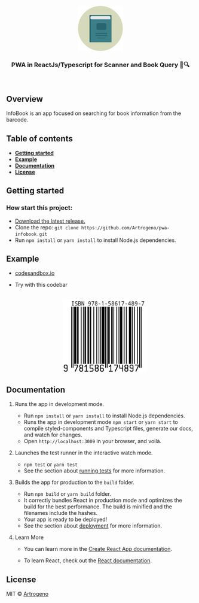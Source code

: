 <p align="center">
  <a href="readme/">
    <img src="https://github.com/Artrogeno/pwa-infobook/blob/master/src/assets/images/logo.svg" width=120 height=120 alt="PWA InfoBook" />
  </a>
</p>

<h3 align="center">
  PWA in ReactJs/Typescript for Scanner and Book Query 📘🔍
</h3>

<br>

## Overview

InfoBook is an app focused on searching for book information from the barcode.

## Table of contents

- **[Getting started](#getting-started)**
- **[Example](#example)**
- **[Documentation](#documentation)**
- **[License](#license)**

## Getting started

### How start this project:

- [Download the latest release.](https://github.com/Artrogeno/pwa-infobook/archive/master.zip)
- Clone the repo: `git clone https://github.com/Artrogeno/pwa-infobook.git`
- Run `npm install` or `yarn install` to install Node.js dependencies.

## Example

- [codesandbox.io](https://codesandbox.io/s/github/Artrogeno/pwa-infobook/tree/master/?fontsize=14&hidenavigation=1&theme=dark)
- Try with this codebar
  <p align="center">
  <br/>
      <img src="https://github.com/Artrogeno/pwa-infobook/blob/master/src/assets/images/isbn_9781586174897.jpg" width=226 height=196 alt="Codebar" />

  <br/>
  </p>

## Documentation

1. Runs the app in development mode.

   - Run `npm install` or `yarn install` to install Node.js dependencies.
   - Runs the app in development mode `npm start` or `yarn start` to compile styled-components and Typescript files, generate our docs, and watch for changes.
   - Open `http://localhost:3009` in your browser, and voilà.

2. Launches the test runner in the interactive watch mode.

   - `npm test` or `yarn test`
   - See the section about [running tests](https://facebook.github.io/create-react-app/docs/running-tests) for more information.

3. Builds the app for production to the `build` folder.

   - Run `npm build` or `yarn build` folder.
   - It correctly bundles React in production mode and optimizes the build for the best performance.
     The build is minified and the filenames include the hashes.
   - Your app is ready to be deployed!
   - See the section about [deployment](https://facebook.github.io/create-react-app/docs/deployment) for more information.

4. Learn More

   - You can learn more in the [Create React App documentation](https://facebook.github.io/create-react-app/docs/getting-started).

   - To learn React, check out the [React documentation](https://reactjs.org/).

## License

MIT © [Artrogeno](https://github.com/Artrogeno)
